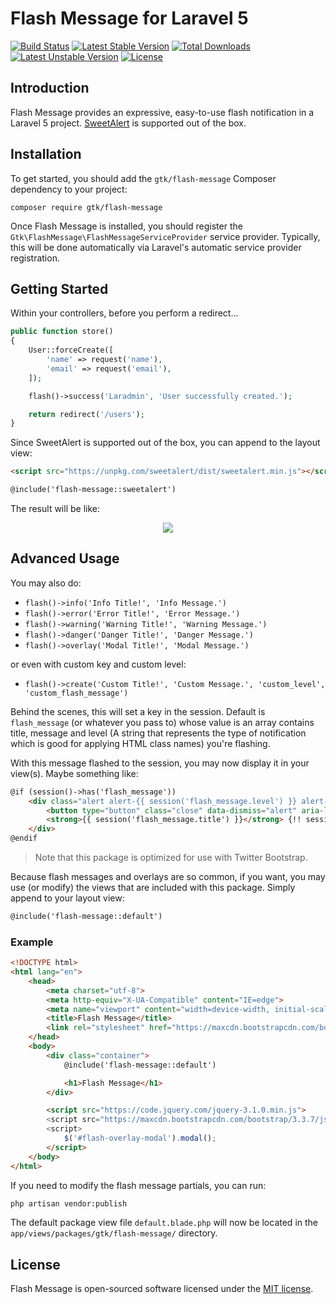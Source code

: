 # Flash Message for Laravel 5

[![Build Status](https://travis-ci.org/gtkvn/flash-message.svg?branch=master)](https://travis-ci.org/gtkvn/flash-message)
[![Latest Stable Version](https://poser.pugx.org/gtk/flash-message/v/stable)](https://packagist.org/packages/gtk/flash-message)
[![Total Downloads](https://poser.pugx.org/gtk/flash-message/downloads)](https://packagist.org/packages/gtk/flash-message)
[![Latest Unstable Version](https://poser.pugx.org/gtk/flash-message/v/unstable)](https://packagist.org/packages/gtk/flash-message)
[![License](https://poser.pugx.org/gtk/flash-message/license)](https://packagist.org/packages/gtk/flash-message)

## Introduction

Flash Message provides an expressive, easy-to-use flash notification in a Laravel 5 project. [SweetAlert](https://sweetalert.js.org) is supported out of the box.

## Installation

To get started, you should add the `gtk/flash-message` Composer dependency to your project:

    composer require gtk/flash-message

Once Flash Message is installed, you should register the `Gtk\FlashMessage\FlashMessageServiceProvider` service provider. Typically, this will be done automatically via Laravel's automatic service provider registration.

## Getting Started

Within your controllers, before you perform a redirect...

```php
public function store()
{
    User::forceCreate([
        'name' => request('name'),
        'email' => request('email'),
    ]);

    flash()->success('Laradmin', 'User successfully created.');

    return redirect('/users');
}
```

Since SweetAlert is supported out of the box, you can append to the layout view:

```html
<script src="https://unpkg.com/sweetalert/dist/sweetalert.min.js"></script>

@include('flash-message::sweetalert')
```

The result will be like:

<p align="center"><img src="https://github.com/gtkvn/flash-message/raw/master/example.png"></p>

## Advanced Usage

You may also do:

- `flash()->info('Info Title!', 'Info Message.')`
- `flash()->error('Error Title!', 'Error Message.')`
- `flash()->warning('Warning Title!', 'Warning Message.')`
- `flash()->danger('Danger Title!', 'Danger Message.')`
- `flash()->overlay('Modal Title!', 'Modal Message.')`

or even with custom key and custom level:

- `flash()->create('Custom Title!', 'Custom Message.', 'custom_level', 'custom_flash_message')`

Behind the scenes, this will set a key in the session. Default is `flash_message` (or whatever you pass to) whose value is an array contains title, message and level (A string that represents the type of notification which is good for applying HTML class names) you're flashing.

With this message flashed to the session, you may now display it in your view(s). Maybe something like:

```html
@if (session()->has('flash_message'))
    <div class="alert alert-{{ session('flash_message.level') }} alert-dismissible" role="alert">
        <button type="button" class="close" data-dismiss="alert" aria-label="Close"><span aria-hidden="true">&times;</span></button>
        <strong>{{ session('flash_message.title') }}</strong> {!! session('flash_message.message') !!}
    </div>
@endif
```

> Note that this package is optimized for use with Twitter Bootstrap.

Because flash messages and overlays are so common, if you want, you may use (or modify) the views that are included with this package. Simply append to your layout view:

```html
@include('flash-message::default')
```

### Example

```html
<!DOCTYPE html>
<html lang="en">
    <head>
        <meta charset="utf-8">
        <meta http-equiv="X-UA-Compatible" content="IE=edge">
        <meta name="viewport" content="width=device-width, initial-scale=1">
        <title>Flash Message</title>
        <link rel="stylesheet" href="https://maxcdn.bootstrapcdn.com/bootstrap/3.3.7/css/bootstrap.min.css">
    </head>
    <body>
        <div class="container">
            @include('flash-message::default')

            <h1>Flash Message</h1>
        </div>

        <script src="https://code.jquery.com/jquery-3.1.0.min.js">
        <script src="https://maxcdn.bootstrapcdn.com/bootstrap/3.3.7/js/bootstrap.min.js">
        <script>
            $('#flash-overlay-modal').modal();
        </script>
    </body>
</html>
```

If you need to modify the flash message partials, you can run:

```bash
php artisan vendor:publish
```

The default package view file `default.blade.php` will now be located in the `app/views/packages/gtk/flash-message/` directory.

## License

Flash Message is open-sourced software licensed under the [MIT license](http://opensource.org/licenses/MIT).
